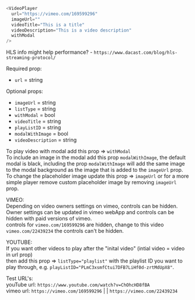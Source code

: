 ```js
<VideoPlayer
  url="https://vimeo.com/169599296"
  imageUrl=""
  videoTitle="This is a title"
  videoDescription="This is a video description"
  withModal
/>
```

HLS info might help performance? - `https://www.dacast.com/blog/hls-streaming-protocol/`

Required prop:

- `url` = string

Optional props:

- `imageUrl` = string
- `listType` = string
- `withModal` = bool
- `videoTitle` = string
- `playListID` = string
- `modalWithImage` = bool
- `videoDescription` = string

To play video with modal add this prop => `withModal`  
To include an image in the modal add this prop `modalWithImage`, the default modal is black, including the prop `modalWithImage` will add the same image to the modal background as the image that is added to the `imageUrl` prop.  
To change the placeholder image update this prop => `imageUrl` or for a more simple player remove custom placeholder image by removing `imageUrl` prop.

VIMEO:  
Depending on video owners settings on vimeo, controls can be hidden.  
Owner settings can be updated in vimeo webApp and controls can be hidden with paid versions of vimeo.  
controls for `vimeo.com/169599296` are hidden, change to this video `vimeo.com/22439234` the controls can't be hidden.

YOUTUBE:  
If you want other videos to play after the "inital video" (intial video = video in url prop)  
then add this prop => `listType="playlist"` with the playlist ID you want to play through, e.g. `playListID="PLmC3xsmfCtui7DFB7LiHf0d-zrtMdUpX8"`.

Test URL's:  
youTube url: `https://www.youtube.com/watch?v=ChOhcHD8fBA`  
vimeo url: `https://vimeo.com/169599296` | | `https://vimeo.com/22439234`
